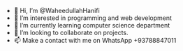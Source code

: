 - 👋 Hi, I’m @WaheedullahHanifi
- 👀 I’m interested in programming and web development 
- 🌱 I’m currently learning computer science department  
- 💞️ I’m looking to collaborate on projects. 
- 📫 Make a contact with me on WhatsApp +93788847011 

<!---
WaheedullahHanifi/WaheedullahHanifi is a ✨ special ✨ repository because its `README.md` (this file) appears on your GitHub profile.
You can click the Preview link to take a look at your changes.
--->
